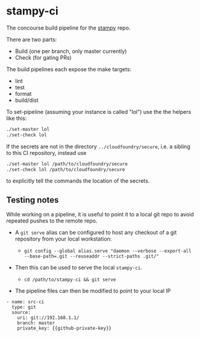# stampy-ci

The concourse build pipeline for the [stampy](https://github.com/SUSE/stampy) repo.

There are two parts:
- Build (one per branch, only master currently)
- Check (for gating PRs)

The build pipelines each expose the make targets:
- lint
- test
- format
- build/dist

To set-pipeline (assuming your instance is called "lol") use the the
helpers like this:

```bash
./set-master lol
./set-check lol
```

If the secrets are not in the directory `../cloudfoundry/secure`,
i.e. a sibling to this CI repository, instead use

```bash
./set-master lol /path/to/cloudfoundry/secure
./set-check lol /path/to/cloudfoundry/secure
```

to explicitly tell the commands the location of the secrets.

## Testing notes

While working on a pipeline, it is useful to point it to a local git
repo to avoid repeated pushes to the remote repo.

- A `git serve` alias can be configured to host any checkout of a git
  repository from your local workstation:

  - `git config --global alias.serve "daemon --verbose --export-all
    --base-path=.git --reuseaddr --strict-paths .git/"`

- Then this can be used to serve the local `stampy-ci`.

  - `cd /path/to/stampy-ci && git serve`

- The pipeline files can then be modified to point to your local IP

```
- name: src-ci
  type: git
  source:
    uri: git://192.168.1.1/
    branch: master
    private_key: {{github-private-key}}
```
